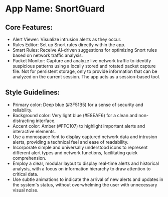 # **App Name**: SnortGuard

## Core Features:

- Alert Viewer: Visualize intrusion alerts as they occur.
- Rules Editor: Set up Snort rules directly within the app.
- Smart Rules: Receive AI-driven suggestions for optimizing Snort rules based on network traffic analysis.
- Packet Monitor: Capture and analyze live network traffic to identify suspicious patterns using a locally stored and rotated packet capture file. Not for persistent storage, only to provide information that can be analyzed on the current session. The app acts as a session-based tool.

## Style Guidelines:

- Primary color: Deep blue (#3F51B5) for a sense of security and reliability.
- Background color: Very light blue (#E8EAF6) for a clean and non-distracting interface.
- Accent color: Amber (#FFC107) to highlight important alerts and interactive elements.
- Use a monospace font to display captured network data and intrusion alerts, providing a technical feel and ease of readability.
- Incorporate simple and universally understood icons to represent different alert types and network functions, facilitating quick comprehension.
- Employ a clear, modular layout to display real-time alerts and historical analysis, with a focus on information hierarchy to draw attention to critical data.
- Use subtle animations to indicate the arrival of new alerts and updates in the system's status, without overwhelming the user with unnecessary visual noise.
